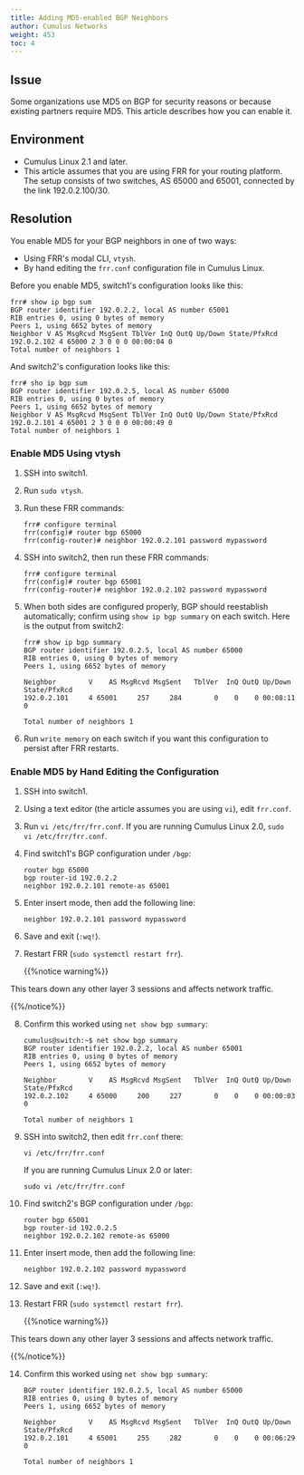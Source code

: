 ```yaml
---
title: Adding MD5-enabled BGP Neighbors
author: Cumulus Networks
weight: 453
toc: 4
---
```


## Issue

Some organizations use MD5 on BGP for security reasons or because existing partners require MD5. This article describes how you can enable it.

## Environment

- Cumulus Linux 2.1 and later.
- This article assumes that you are using FRR for your routing platform. The setup consists of two switches, AS 65000 and 65001, connected by the link 192.0.2.100/30.

## Resolution

You enable MD5 for your BGP neighbors in one of two ways:

- Using FRR's modal CLI, `vtysh`.
- By hand editing the `frr.conf` configuration file in Cumulus Linux.

Before you enable MD5, switch1's configuration looks like this:

    frr# show ip bgp sum
    BGP router identifier 192.0.2.2, local AS number 65001
    RIB entries 0, using 0 bytes of memory
    Peers 1, using 6652 bytes of memory
    Neighbor V AS MsgRcvd MsgSent TblVer InQ OutQ Up/Down State/PfxRcd
    192.0.2.102 4 65000 2 3 0 0 0 00:00:04 0
    Total number of neighbors 1

And switch2's configuration looks like this:

    frr# sho ip bgp sum
    BGP router identifier 192.0.2.5, local AS number 65000
    RIB entries 0, using 0 bytes of memory
    Peers 1, using 6652 bytes of memory
    Neighbor V AS MsgRcvd MsgSent TblVer InQ OutQ Up/Down State/PfxRcd
    192.0.2.101 4 65001 2 3 0 0 0 00:00:49 0
    Total number of neighbors 1

### Enable MD5 Using vtysh

1.  SSH into switch1.

2.  Run `sudo vtysh`.

3.  Run these FRR commands:  

        frr# configure terminal
        frr(config)# router bgp 65000
        frr(config-router)# neighbor 192.0.2.101 password mypassword

4.  SSH into switch2, then run these FRR commands:  

        frr# configure terminal
        frr(config)# router bgp 65001
        frr(config-router)# neighbor 192.0.2.102 password mypassword

5.  When both sides are configured properly, BGP should reestablish automatically; confirm using `show ip bgp summary` on each switch. Here is the output from switch2:  

        frr# show ip bgp summary  
        BGP router identifier 192.0.2.5, local AS number 65000
        RIB entries 0, using 0 bytes of memory
        Peers 1, using 6652 bytes of memory
        
        Neighbor        V    AS MsgRcvd MsgSent   TblVer  InQ OutQ Up/Down  State/PfxRcd
        192.0.2.101     4 65001     257     284        0    0    0 00:08:11        0
        
        Total number of neighbors 1

6.  Run `write memory` on each switch if you want this configuration to
    persist after FRR restarts.

### Enable MD5 by Hand Editing the Configuration

1.  SSH into switch1.

2.  Using a text editor (the article assumes you are using `vi`), edit `frr.conf`.

3.  Run `vi /etc/frr/frr.conf`. If you are running Cumulus Linux 2.0, `sudo vi /etc/frr/frr.conf`.

4.  Find switch1's BGP configuration under `/bgp`:  

        router bgp 65000
        bgp router-id 192.0.2.2
        neighbor 192.0.2.101 remote-as 65001

5.  Enter insert mode, then add the following line:  

        neighbor 192.0.2.101 password mypassword

6.  Save and exit (`:wq!`).

7.  Restart FRR (`sudo systemctl restart frr`).

    {{%notice warning%}}

This tears down any other layer 3 sessions and affects network traffic.

{{%/notice%}}

8.  Confirm this worked using `net show bgp summary`:  

        cumulus@switch:~$ net show bgp summary 
        BGP router identifier 192.0.2.2, local AS number 65001
        RIB entries 0, using 0 bytes of memory
        Peers 1, using 6652 bytes of memory
        
        Neighbor        V    AS MsgRcvd MsgSent   TblVer  InQ OutQ Up/Down  State/PfxRcd
        192.0.2.102     4 65000     200     227        0    0    0 00:00:03        0
        
        Total number of neighbors 1

9.  SSH into switch2, then edit `frr.conf` there:  

        vi /etc/frr/frr.conf

    If you are running Cumulus Linux 2.0 or later:

        sudo vi /etc/frr/frr.conf

10. Find switch2's BGP configuration under `/bgp`:  

        router bgp 65001
        bgp router-id 192.0.2.5
        neighbor 192.0.2.102 remote-as 65000

11. Enter insert mode, then add the following line:  

        neighbor 192.0.2.102 password mypassword

12. Save and exit (`:wq!`).

13. Restart FRR (`sudo systemctl restart frr`).

    {{%notice warning%}}

This tears down any other layer 3 sessions and affects network traffic.

{{%/notice%}}

14. Confirm this worked using `net show bgp summary`:  

        BGP router identifier 192.0.2.5, local AS number 65000
        RIB entries 0, using 0 bytes of memory
        Peers 1, using 6652 bytes of memory
        
        Neighbor        V    AS MsgRcvd MsgSent   TblVer  InQ OutQ Up/Down  State/PfxRcd
        192.0.2.101     4 65001     255     282        0    0    0 00:06:29        0
        
        Total number of neighbors 1
